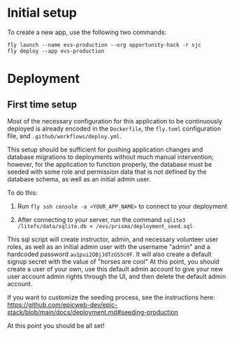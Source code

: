 # Initial setup

To create a new app, use the following two commands:
```
fly launch --name evs-production --org opportunity-hack -r sjc
fly deploy --app evs-production
```

# Deployment

## First time setup

Most of the necessary configuration for this application to be continuously
deployed is already encoded in the `Dockerfile`, the `fly.toml` configuration
file, and `.github/workflows/deploy.yml`. 

This setup should be sufficient for pushing application changes and database
migrations to deployments without much manual intervention; however, for
the application to function properly, the database must be seeded with some role
and permission data that is not defined by the database schema, as well as an
initial admin user.

To do this:

1. Run `fly ssh console -a <YOUR_APP_NAME>` to connect to your deployment

2. After connecting to your server, run the command `sqlite3 /litefs/data/sqlite.db < /evs/prisma/deployment_seed.sql`

This sql script will create instructor, admin, and necessary volunteer user
roles, as well as an initial admin user with the username "admin" and a
hardcoded password `au1pui2OBjJdTzGS5c0F`. It will also create a default signup
secret with the value of "horses are cool" At this point, you should create a
user of your own, use this default admin account to give your new user account
admin rights through the UI, and then delete the default admin account.

If you want to customize the seeding process, see the instructions here: <https://github.com/epicweb-dev/epic-stack/blob/main/docs/deployment.md#seeding-production>

At this point you should be all set!
